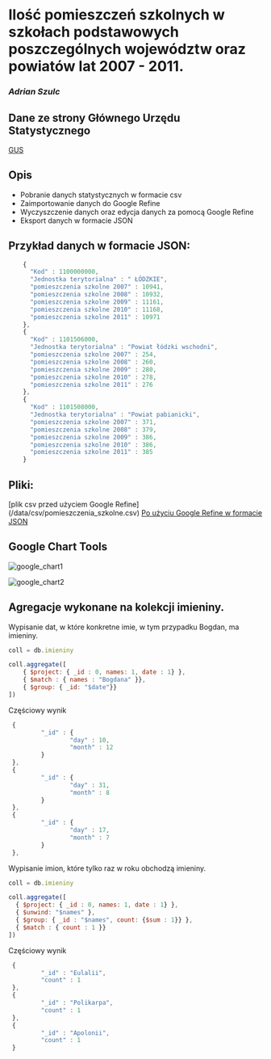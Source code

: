 # Ilość pomieszczeń szkolnych w szkołach podstawowych poszczególnych województw oraz powiatów lat 2007 - 2011.

### *Adrian Szulc*

## Dane ze strony Głównego Urzędu Statystycznego 

[GUS](http://www.stat.gov.pl/bdl/app/strona.html?p_name=indeks)

## Opis

* Pobranie danych statystycznych w formacie csv
* Zaimportowanie danych do Google Refine
* Wyczyszczenie danych oraz edycja danych za pomocą Google Refine
* Eksport danych w formacie JSON

## Przykład danych w formacie JSON:

```js
    {
      "Kod" : 1100000000,
      "Jednostka terytorialna" : " ŁÓDZKIE",
      "pomieszczenia szkolne 2007" : 10941,
      "pomieszczenia szkolne 2008" : 10932,
      "pomieszczenia szkolne 2009" : 11161,
      "pomieszczenia szkolne 2010" : 11168,
      "pomieszczenia szkolne 2011" : 10971
    },
    {
      "Kod" : 1101506000,
      "Jednostka terytorialna" : "Powiat łódzki wschodni",
      "pomieszczenia szkolne 2007" : 254,
      "pomieszczenia szkolne 2008" : 260,
      "pomieszczenia szkolne 2009" : 280,
      "pomieszczenia szkolne 2010" : 278,
      "pomieszczenia szkolne 2011" : 276
    },
    {
      "Kod" : 1101508000,
      "Jednostka terytorialna" : "Powiat pabianicki",
      "pomieszczenia szkolne 2007" : 371,
      "pomieszczenia szkolne 2008" : 379,
      "pomieszczenia szkolne 2009" : 386,
      "pomieszczenia szkolne 2010" : 386,
      "pomieszczenia szkolne 2011" : 385
    }
```

## Pliki:

[plik csv przed użyciem Google Refine] (/data/csv/pomieszczenia_szkolne.csv)
[Po użyciu Google Refine w formacie JSON](/data/json/pomieszczenia_szkolne.json)

## Google Chart Tools

![google_chart1](https://raw.github.com/aszulc/data-refine/master/images/aszulc_agr1.png)

![google_chart2](https://raw.github.com/aszulc/data-refine/master/images/aszulc_agr2.png)

## Agregacje wykonane na kolekcji imieniny.

Wypisanie dat, w które konkretne imie, w tym przypadku Bogdan, ma imieniny.

```js
coll = db.imieniny

coll.aggregate([
	{ $project: { _id : 0, names: 1, date : 1} },
	{ $match : { names : "Bogdana" }},
	{ $group: { _id: "$date"}}
])
```

Częściowy wynik

```js
 {
         "_id" : {
                 "day" : 10,
                 "month" : 12
         }
 },
 {
         "_id" : {
                 "day" : 31,
                 "month" : 8
         }
 },
 {
         "_id" : {
                 "day" : 17,
                 "month" : 7
         }
 },
```

Wypisanie imion, które tylko raz w roku obchodzą imieniny.

```js
coll = db.imieniny

coll.aggregate([
  { $project: { _id : 0, names: 1, date : 1} },
  { $unwind: "$names" },
  { $group: { _id : "$names", count: {$sum : 1}} },
  { $match : { count : 1 }}
])
```

Częściowy wynik

```js
 {
         "_id" : "Eulalii",
         "count" : 1
 },
 {
         "_id" : "Polikarpa",
         "count" : 1
 },
 {
         "_id" : "Apolonii",
         "count" : 1
 }
```
